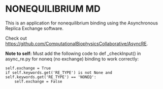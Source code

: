 # NONEQUILIBRIUM MD

This is an application for nonequilibrium binding using the Asynchronous Replica Exchange
software.

Check out https://github.com/ComputationalBiophysicsCollaborative/AsyncRE.

<b>Note to self:</b> Must add the following code to def _checkInput() in async_re.py for noneq (no exchange) binding to work correctly:
	
	self.exchange = True
	if self.keywords.get('RE_TYPE') is not None and self.keywords.get('RE_TYPE') == 'NONEQ':
		self.exchange = False
